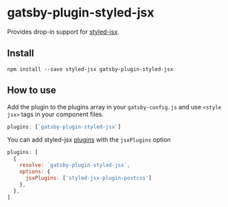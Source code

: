 # gatsby-plugin-styled-jsx

Provides drop-in support for [styled-jsx](https://github.com/zeit/styled-jsx).

## Install

`npm install --save styled-jsx gatsby-plugin-styled-jsx`

## How to use

Add the plugin to the plugins array in your `gatsby-config.js` and use `<style jsx>` tags in your component files.

```javascript
plugins: [`gatsby-plugin-styled-jsx`]
```

You can add styled-jsx [plugins](https://github.com/zeit/styled-jsx#css-preprocessing-via-plugins) with the `jsxPlugins` option 

```js
plugins: [
  {
    resolve: `gatsby-plugin-styled-jsx`,
    options: {
      jsxPlugins: ['styled-jsx-plugin-postcss']
    },
  },
]
```
